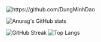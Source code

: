 <img src="https://komarev.com/ghpvc/?username=MasterPi-2124" alt="https://github.com/DungMinhDao" />

![Anurag's GitHub stats](https://github-readme-stats.vercel.app/api?username=MasterPi-2124&show_icons=true&theme=cobalt)

![GitHub Streak](http://github-readme-streak-stats.herokuapp.com?user=ktcshust&theme=dark&background=000004)
![Top Langs](https://github-readme-stats.vercel.app/api/top-langs/?username=ktcshust&layout=compact&theme=vision-friendly-black)
